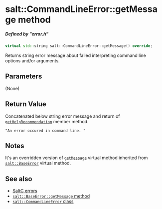 # salt::CommandLineError::getMessage method
##### Defined by "error.h"
```cpp
virtual std::string salt::CommandLineError::getMessage() override;
```
Returns string error message about failed interpreting command line options and/or arguments.

## Parameters
(None)

## Return Value
Concatenated below string error message and return of [`getHelpRecommendation`](getHelpRecommendation.md) member method.<br>

    "An error occured in command line. "

## Notes
It's an overridden version of [`getMessage`](../BaseError/getMessage.md) virtual method inherited from [`salt::BaseError`](../BaseError/README.md) virtual method.

## See also
+ [SaltC errors](../README.md)
+ [`salt::BaseError::getMessage` method](../../errors/BaseError/getMessage.md)
+ [`salt::CommandLineError` class](README.md)